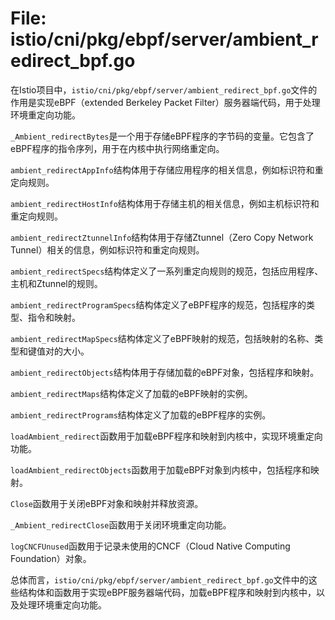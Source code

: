 # File: istio/cni/pkg/ebpf/server/ambient_redirect_bpf.go

在Istio项目中，`istio/cni/pkg/ebpf/server/ambient_redirect_bpf.go`文件的作用是实现eBPF（extended Berkeley Packet Filter）服务器端代码，用于处理环境重定向功能。

`_Ambient_redirectBytes`是一个用于存储eBPF程序的字节码的变量。它包含了eBPF程序的指令序列，用于在内核中执行网络重定向。

`ambient_redirectAppInfo`结构体用于存储应用程序的相关信息，例如标识符和重定向规则。

`ambient_redirectHostInfo`结构体用于存储主机的相关信息，例如主机标识符和重定向规则。

`ambient_redirectZtunnelInfo`结构体用于存储Ztunnel（Zero Copy Network Tunnel）相关的信息，例如标识符和重定向规则。

`ambient_redirectSpecs`结构体定义了一系列重定向规则的规范，包括应用程序、主机和Ztunnel的规则。

`ambient_redirectProgramSpecs`结构体定义了eBPF程序的规范，包括程序的类型、指令和映射。

`ambient_redirectMapSpecs`结构体定义了eBPF映射的规范，包括映射的名称、类型和键值对的大小。

`ambient_redirectObjects`结构体用于存储加载的eBPF对象，包括程序和映射。

`ambient_redirectMaps`结构体定义了加载的eBPF映射的实例。

`ambient_redirectPrograms`结构体定义了加载的eBPF程序的实例。

`loadAmbient_redirect`函数用于加载eBPF程序和映射到内核中，实现环境重定向功能。

`loadAmbient_redirectObjects`函数用于加载eBPF对象到内核中，包括程序和映射。

`Close`函数用于关闭eBPF对象和映射并释放资源。

`_Ambient_redirectClose`函数用于关闭环境重定向功能。

`logCNCFUnused`函数用于记录未使用的CNCF（Cloud Native Computing Foundation）对象。

总体而言，`istio/cni/pkg/ebpf/server/ambient_redirect_bpf.go`文件中的这些结构体和函数用于实现eBPF服务器端代码，加载eBPF程序和映射到内核中，以及处理环境重定向功能。


